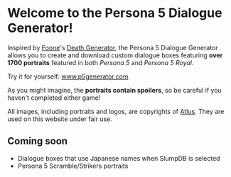 # Welcome to the Persona 5 Dialogue Generator!

Inspired by [Foone](https://twitter.com/Foone)'s [Death Generator](https://deathgenerator.com/), 
the Persona 5 Dialogue Generator allows you to create and download custom dialogue boxes 
featuring <b>over 1700 portraits</b> featured in both <em>Persona 5</em> and <em>Persona 5 Royal</em>.

Try it for yourself: www.p5generator.com

As you might imagine, the <b>portraits contain spoilers</b>, so be careful if you haven't completed either game!

All images, including portraits and logos, are copyrights of [Atlus](https://en.wikipedia.org/wiki/Atlus). They are used on this website under fair use.

## Coming soon
- Dialogue boxes that use Japanese names when SlumpDB is selected
- Persona 5 Scramble/Strikers portraits

